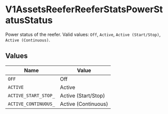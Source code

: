 # V1AssetsReeferReeferStatsPowerStatusStatus

Power status of the reefer. Valid values: `Off`, `Active`, `Active (Start/Stop)`, `Active (Continuous)`.


## Values

| Name                 | Value                |
| -------------------- | -------------------- |
| `OFF`                | Off                  |
| `ACTIVE`             | Active               |
| `ACTIVE_START_STOP_` | Active (Start/Stop)  |
| `ACTIVE_CONTINUOUS_` | Active (Continuous)  |
